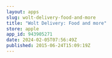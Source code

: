 ```yaml
---
layout: apps
slug: wolt-delivery-food-and-more
title: "Wolt Delivery: Food and more"
store: apple
app_id: 943905271
date: 2024-02-05T07:56:49Z
published: 2015-06-24T15:09:19Z
---
```

